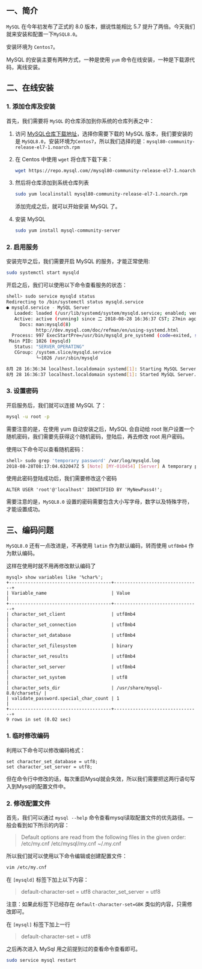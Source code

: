 ## 一、简介

`MySQL` 在今年初发布了正式的 8.0 版本，据说性能相比 5.7 提升了两倍。今天我们就来安装和配置一下`MySQL8.0`。

安装环境为 `Centos7`。

MySQL 的安装主要有两种方式，一种是使用 `yum` 命令在线安装，一种是下载源代码，离线安装。

## 二、在线安装

### 1. 添加仓库及安装

首先，我们需要将 `MySQL` 的仓库添加到你系统的仓库列表之中：

1. 访问 [MySQL仓库下载地址](https://dev.mysql.com/downloads/repo/yum/)，选择你需要下载的 MySQL 版本，我们要安装的是 `MySQL8.0`，安装环境为`Centos7`，所以我们选择的是：`mysql80-community-release-el7-1.noarch.rpm`

2. 在 Centos 中使用 `wget` 将仓库下载下来：

   ```bash
   wget https://repo.mysql.com//mysql80-community-release-el7-1.noarch.rpm
   ```

3. 然后将仓库添加到系统仓库列表

   ```bash
   sudo yum localinstall mysql80-community-release-el7-1.noarch.rpm
   ```

   添加完成之后，就可以开始安装 MySQL 了。

4. 安装 MySQL

   ```bash
   sudo yum install mysql-community-server
   ```

### 2. 启用服务

安装完毕之后，我们需要开启 MySQL 的服务，才能正常使用:

```bash
sudo systemctl start mysqld
```

开启之后，我们可以使用以下命令查看服务的状态：

```bash
shell> sudo service mysqld status
Redirecting to /bin/systemctl status mysqld.service
● mysqld.service - MySQL Server
   Loaded: loaded (/usr/lib/systemd/system/mysqld.service; enabled; vendor preset: disabled)
   Active: active (running) since 二 2018-08-28 16:36:37 CST; 27min ago
     Docs: man:mysqld(8)
           http://dev.mysql.com/doc/refman/en/using-systemd.html
  Process: 997 ExecStartPre=/usr/bin/mysqld_pre_systemd (code=exited, status=0/SUCCESS)
 Main PID: 1026 (mysqld)
   Status: "SERVER_OPERATING"
   CGroup: /system.slice/mysqld.service
           └─1026 /usr/sbin/mysqld

8月 28 16:36:34 localhost.localdomain systemd[1]: Starting MySQL Server...
8月 28 16:36:37 localhost.localdomain systemd[1]: Started MySQL Server.
```

### 3. 设置密码

开启服务后，我们就可以连接 MySQL 了：

```bash
mysql -u root -p
```

需要注意的是，在使用 yum 自动安装之后，MySQL 会自动给 root 账户设置一个随机密码，我们需要先获得这个随机密码，登陆后，再去修改 root 用户密码。

使用以下命令可以查看随机密码：

```bash
shell> sudo grep 'temporary password' /var/log/mysqld.log
2018-08-28T08:17:04.632047Z 5 [Note] [MY-010454] [Server] A temporary password is generated for root@localhost: sbt1Y9o.s5k5
```

使用此密码登陆成功后，我们需要修改这个密码

```mysql
ALTER USER 'root'@'localhost' IDENTIFIED BY 'MyNewPass4!';
```

需要注意的是，`MySQL8.0` 设置的密码需要包含大小写字母，数字以及特殊字符，才能设置成功。

## 三、编码问题

`MySQL8.0` 还有一点改进是，不再使用 `latin` 作为默认编码，转而使用 `utf8mb4` 作为默认编码。

这样在使用时就不用再修改默认编码了

```mysql
mysql> show variables like '%char%';
+--------------------------------------+--------------------------------+
| Variable_name                        | Value                          |
+--------------------------------------+--------------------------------+
| character_set_client                 | utf8mb4                        |
| character_set_connection             | utf8mb4                        |
| character_set_database               | utf8mb4                        |
| character_set_filesystem             | binary                         |
| character_set_results                | utf8mb4                        |
| character_set_server                 | utf8mb4                        |
| character_set_system                 | utf8                           |
| character_sets_dir                   | /usr/share/mysql-8.0/charsets/ |
| validate_password.special_char_count | 1                              |
+--------------------------------------+--------------------------------+
9 rows in set (0.02 sec)
```

### 1. 临时修改编码 

利用以下命令可以修改编码格式：

```mysql
set character_set_database = utf8;
set character_set_server = utf8;
```

但在命令行中修改的话，每次重启Mysql就会失效，所以我们需要把这两行语句写入到Mysql的配置文件中。

### 2. 修改配置文件

首先，我们可以通过 `mysql --help` 命令查看mysql读取配置文件的优先路径。一般会看到如下所示的内容：

> Default options are read from the following files in the given order:
> /etc/my.cnf /etc/mysql/my.cnf ~/.my.cnf

所以我们就可以使用以下命令编辑或创建配置文件：

```bash
vim /etc/my.cnf
```

在 `[mysqld]` 标签下加上以下内容：

> default-character-set = utf8
> character_set_server = utf8

注意：如果此标签下已经存在 `default-character-set=GBK` 类似的内容，只需修改即可。

在 `[mysql]` 标签下加上一行

> default-character-set = utf8

之后再次进入 MySql 用之前提到过的查看命令查看即可。

```bash
sudo service mysql restart
```

